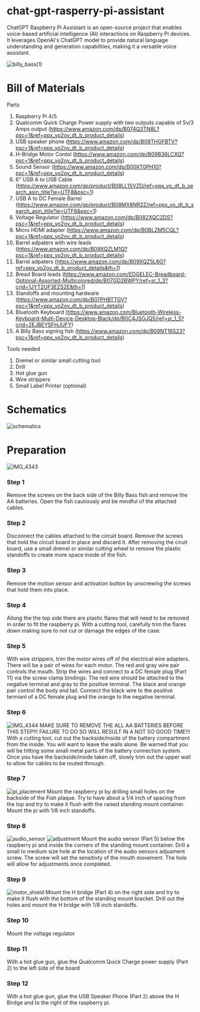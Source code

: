 # chat-gpt-rasperry-pi-assistant
ChatGPT Raspberry Pi Assistant is an open-source project that enables voice-based artificial intelligence (AI) interactions on Raspberry Pi devices. It leverages OpenAI's ChatGPT model to provide natural language understanding and generation capabilities, making it a versatile voice assistant.

![billy_bass(1)](https://github.com/GoBig87/chat-gpt-rasperry-pi-assistant/assets/39137894/1f2cb0f3-a0f6-4364-8005-36807af46830)

# Bill of Materials
Parts
1. Raspberry Pi 4/5
2. Qualcomm Quick Charge Power supply with two outputs capable of 5v/3 Amps output (https://www.amazon.com/dp/B074Q3TN8L?psc=1&ref=ppx_yo2ov_dt_b_product_details)
3. USB speaker phone (https://www.amazon.com/dp/B08THGFBTV?psc=1&ref=ppx_yo2ov_dt_b_product_details)
4. H-Bridge Motor Contol (https://www.amazon.com/dp/B09B36LCXQ?psc=1&ref=ppx_yo2ov_dt_b_product_details)
5. Sound Sensor (https://www.amazon.com/dp/B00XT0PH10?psc=1&ref=ppx_yo2ov_dt_b_product_details)
6. 6" USB A to USB Cable (https://www.amazon.com/gp/product/B08LL1SVZD/ref=ppx_yo_dt_b_search_asin_title?ie=UTF8&psc=1)
7. USB A to DC Female Barrel (https://www.amazon.com/gp/product/B08MX8NR2Z/ref=ppx_yo_dt_b_search_asin_title?ie=UTF8&psc=1)
8. Voltage Regulator (https://www.amazon.com/dp/B082XQC2DS?psc=1&ref=ppx_yo2ov_dt_b_product_details)
9. Micro HDMI adapter (https://www.amazon.com/dp/B0BLZM5CQL?psc=1&ref=ppx_yo2ov_dt_b_product_details)
10. Barrel adpaters with wire leads (https://www.amazon.com/dp/B09XQZLM1Q?psc=1&ref=ppx_yo2ov_dt_b_product_details)
11. Barrel adpaters (https://www.amazon.com/dp/B09XQZ5L6G?ref=ppx_yo2ov_dt_b_product_details&th=1)
12. Bread Board leads (https://www.amazon.com/EDGELEC-Breadboard-Optional-Assorted-Multicolored/dp/B07GD2BWPY/ref=sr_1_3?crid=1JYT2UF3EZS2E&th=1)
13. Standoffs and mounting hardware (https://www.amazon.com/dp/B07PHBTTGV?psc=1&ref=ppx_yo2ov_dt_b_product_details)  
15. Bluetooth Keyboard (https://www.amazon.com/Bluetooth-Wireless-Keyboard-Multi-Device-Desktop-Black/dp/B0C4JSGJQ5/ref=sr_1_5?crid=2EJBEYSFHJUFY)
16. A Billy Bass signing fish (https://www.amazon.com/dp/B09NT16S23?psc=1&ref=ppx_yo2ov_dt_b_product_details)

Tools needed
1. Dremel or similar small cutting tool
2. Drill
3. Hot glue gun
4. Wire strippers
5. Small Label Printer (optional)

# Schematics
![schematics](https://github.com/GoBig87/chat-gpt-rasperry-pi-assistant/assets/39137894/49c2fc3b-7f3d-4afe-a5f9-1bd1bb857400)

# Preparation
![IMG_4343](https://github.com/GoBig87/chat-gpt-rasperry-pi-assistant/assets/39137894/9fa4195b-b738-4483-b64d-e30c6ea61e86)

### Step 1
Remove the screws on the back side of the Billy Bass fish and remove the AA batteries.  Open the fish cautiously and be mindful of the attached cables.

### Step 2
Disconnect the cables attached to the circuit board.  Remove the screws that hold the circuit board in place and discard it.  After removing the ciruit board, use a small dremel or similar cutting wheel to remove the plastic standoffs to create more space inside of the fish.

### Step 3
Remove the motion sensor and activation button by unscrewing the screws that hold them into place.  

### Step 4 
Allong the the top side there are plastic flares that will need to be removed in order to fit the raspberry pi.  With a cutting tool, carefully trim the flares down making sure to not cut or damage the edges of the case.

### Step 5 
With wire strippers, trim the motor wires off of the electrical wire adapters.  There will be a pair of wires for each motor.  The red and gray wire pair controls the mouth.  Strip the wires and connect to a DC female plug (Part 11) via the screw clamp bindings.  The red wire should be attached to the negative terminal and gray to the positive terminal.  The black and orange pair control the body and tail.  Connect the black wire to the positive termianl of a DC female plug and the orange to the negative terminal.

### Step 6
![IMG_4344](https://github.com/GoBig87/chat-gpt-rasperry-pi-assistant/assets/39137894/419d5224-40ca-42ae-9f9d-48b67bbe7ec9)
MAKE SURE TO REMOVE THE ALL AA BATTERIES BEFORE THIS STEP!!! FAILURE TO DO SO WILL RESULT IN A NOT SO GOOD TIME!!!
With a cutting tool, cut out the backside/inside of the battery compartment from the inside.  You will want to leave the walls alone.  Be warned that you will be hitting some small metal parts of the battery connection system.  Once you have the backside/inside taken off, slowly trim out the upper wall to allow for cables to be routed through.

### Step 7
![pi_placement](https://github.com/GoBig87/chat-gpt-rasperry-pi-assistant/assets/39137894/0d30dee0-7e69-4a2d-bd24-ff6ae3e15ebd)
Mount the raspberry pi by drilling small holes on the backside of the Fish plaque.  Try to have about a 1/4 inch of spacing from the top and try to make it flush with the raised standing mount container.  Mount the pi with 1/8 inch standoffs.

### Step 8
![audio_sensor](https://github.com/GoBig87/chat-gpt-rasperry-pi-assistant/assets/39137894/ac1bf77d-090f-46d8-b181-e8d594535c04)
![adjustment](https://github.com/GoBig87/chat-gpt-rasperry-pi-assistant/assets/39137894/9ee03e3f-7876-406a-a150-9230d45ce8ff)
Mount the audio sensor (Part 5) below the raspberry pi and inside the corners of the standing mount container.  Drill a small to medium size hole at the location of the audio sensors adjusment screw.  The screw will set the sensitivty of the mouth movement.  The hole will allow for adjustments once completed.

### Step 9
![motor_shield](https://github.com/GoBig87/chat-gpt-rasperry-pi-assistant/assets/39137894/722d29af-87e0-407b-a420-2a24e3d159a4)
Mount the H bridge (Part 4) on the right side and try to make it flush with the bottom of the standing mount bracket.  Drill out the holes and mount the H bridge with 1/8 inch standoffs. 

### Step 10
Mount the voltage regulator

### Step 11
With a hot glue gun, glue the Qualcomm Quick Charge power supply (Part 2) to the left side of the board

### Step 12
With a hot glue gun, glue the USB Speaker Phone (Part 2) above the H Birdge and to the right of the raspberry pi.
